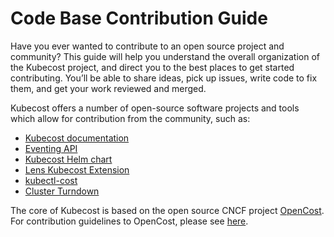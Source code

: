 # Code Base Contribution Guide

Have you ever wanted to contribute to an open source project and community? This guide will help you understand the overall organization of the Kubecost project, and direct you to the best places to get started contributing. You’ll be able to share ideas, pick up issues, write code to fix them, and get your work reviewed and merged.

Kubecost offers a number of open-source software projects and tools which allow for contribution from the community, such as:

* [Kubecost documentation](https://github.com/kubecost/docs)
* [Eventing API](https://github.com/kubecost/events)
* [Kubecost Helm chart](https://github.com/kubecost/cost-analyzer-helm-chart)
* [Lens Kubecost Extension](https://github.com/kubecost/kubecost-lens-extension)
* [kubectl-cost](https://github.com/kubecost/kubectl-cost)
* [Cluster Turndown](https://github.com/kubecost/cluster-turndown)

The core of Kubecost is based on the open source CNCF project [OpenCost](https://www.opencost.io/). For contribution guidelines to OpenCost, please see [here](https://github.com/opencost/opencost/blob/develop/CONTRIBUTING.md).
